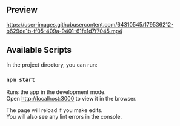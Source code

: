 ## Preview

https://user-images.githubusercontent.com/64310545/179536212-b629de1b-ff05-409a-9401-61fe1d7f7045.mp4

## Available Scripts

In the project directory, you can run:

### `npm start`

Runs the app in the development mode.\
Open [http://localhost:3000](http://localhost:3000) to view it in the browser.

The page will reload if you make edits.\
You will also see any lint errors in the console.



